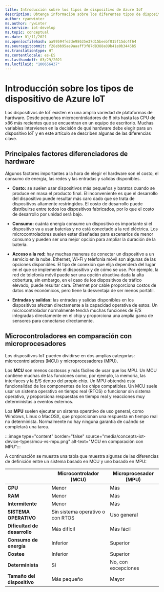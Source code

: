 ```yaml
---
title: Introducción sobre los tipos de dispositivo de Azure IoT
description: Obtenga información sobre los diferentes tipos de dispositivos compatibles con Azure IoT y las herramientas disponibles.
author: ryanwinter
ms.author: rywinter
ms.service: iot-develop
ms.topic: conceptual
ms.date: 01/11/2021
ms.openlocfilehash: aa99594fe3de98635e37d15beebf015f15dc4f64
ms.sourcegitcommit: f28ebb95ae9aaaff3f87d8388a09b41e0b3445b5
ms.translationtype: HT
ms.contentlocale: es-ES
ms.lasthandoff: 03/29/2021
ms.locfileid: "100656437"
---
```

# <a name="overview-of-azure-iot-device-types"></a>Introducción sobre los tipos de dispositivo de Azure IoT
Los dispositivos de IoT existen en una amplia variedad de plataformas de hardware. Desde pequeños microcontroladores de 8 bits hasta las CPU de x86 más recientes que se encuentran en un equipo de escritorio. Muchas variables intervienen en la decisión de qué hardware debe elegir para un dispositivo IoT y en este artículo se describen algunas de las diferencias clave.

## <a name="key-hardware-differentiators"></a>Principales factores diferenciadores de hardware
Algunos factores importantes a la hora de elegir el hardware son el costo, el consumo de energía, las redes y las entradas y salidas disponibles.

* **Costo:** se suelen usar dispositivos más pequeños y baratos cuando se produce en masa el producto final. El inconveniente es que el desarrollo del dispositivo puede resultar más caro dado que se trata de dispositivos altamente restringidos. El costo de desarrollo puede distribuirse entre todos los dispositivos fabricados, por lo que el costo de desarrollo por unidad será bajo.

* **Consumo:** cuánta energía consume un dispositivo es importante si el dispositivo va a usar baterías y no está conectado a la red eléctrica. Los microcontroladores suelen estar diseñadas para escenarios de menor consumo y pueden ser una mejor opción para ampliar la duración de la batería.

* **Acceso a la red:** hay muchas maneras de conectar un dispositivo a un servicio en la nube. Ethernet, Wi-Fi y telefonía móvil son algunas de las opciones disponibles. El tipo de conexión que elija dependerá del lugar en el que se implemente el dispositivo y de cómo se use. Por ejemplo, la red de telefonía móvil puede ser una opción atractiva dada la alta cobertura, sin embargo, en el caso de los dispositivos de tráfico elevado, puede resultar cara. Ethernet por cable proporciona costos de datos más económicos, pero tiene la desventaja de ser menos portátil.

* **Entradas y salidas:** las entradas y salidas disponibles en los dispositivos afectan directamente a la capacidad operativa de estos. Un microcontrolador normalmente tendrá muchas funciones de E/S integradas directamente en el chip y proporciona una amplia gama de sensores para conectarse directamente.

## <a name="microcontrollers-vs-microprocessors"></a>Microcontroladores en comparación con microprocesadores
Los dispositivos IoT pueden dividirse en dos amplias categorías: microcontroladores (MCU) y microprocesadores (MPU).

Los **MCU** son menos costosos y más fáciles de usar que los MPU. Un MCU contiene muchas de las funciones como, por ejemplo, la memoria, las interfaces y la E/S dentro del propio chip. Un MPU obtendrá esta funcionalidad de los componentes de los chips compatibles. Un MCU suele usar un sistema operativo en tiempo real (RTOS) o funcionar sin sistema operativo, y proporciona respuestas en tiempo real y reacciones muy deterministas a eventos externos.

Los **MPU** suelen ejecutar un sistema operativo de uso general, como Windows, Linux o MacOSX, que proporcionan una respuesta en tiempo real no determinista. Normalmente no hay ninguna garantía de cuándo se completará una tarea. 

:::image type="content" border="false" source="media/concepts-iot-device-types/mcu-vs-mpu.png" alt-text="MCU en comparación con MPU":::

A continuación se muestra una tabla que muestra algunas de las diferencias de definición entre un sistema basado en MCU y uno basado en MPU:

||Microcontrolador (MCU)|Microprocesador (MPU)|
|-|-|-|
|**CPU**| Menor | Más |
|**RAM**| Menor | Más |
|**Intermitente**| Menor | Más |
|**SISTEMA OPERATIVO**| Sin sistema operativo o con RTOS | Uso general |
|**Dificultad de desarrollo**| Más difícil |  Más fácil |
|**Consumo de energía**| Inferior | Superior |
|**Costee**| Inferior | Superior |
|**Determinista**| Sí | No, con excepciones|
|**Tamaño del dispositivo**| Más pequeño | Mayor |
